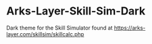 # Arks-Layer-Skill-Sim-Dark
Dark theme for the Skill Simulator found at https://arks-layer.com/skillsim/skillcalc.php
